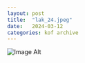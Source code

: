 ```yaml
---
layout:	post
title:	"lak_24.jpeg"
date:	2024-03-12
categories:	kof archive
---
```


![Image Alt](https://k0f.github.io/assets/lak_24.jpeg)
